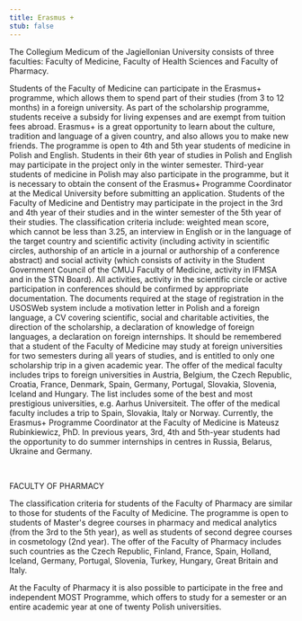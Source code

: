 ```yaml
---
title: Erasmus +
stub: false
---
```

The Collegium Medicum of the Jagiellonian University consists of three faculties: Faculty of Medicine, Faculty of Health Sciences and Faculty of Pharmacy.  

Students of the Faculty of Medicine can participate in the Erasmus+ programme, which allows them to spend part of their studies (from 3 to 12 months) in a foreign university. As part of the scholarship programme, students receive a subsidy for living expenses and are exempt from tuition fees abroad. Erasmus+ is a great opportunity to learn about the culture, tradition and language of a given country, and also allows you to make new friends. The programme is open to 4th and 5th year students of medicine in Polish and English. Students in their 6th year of studies in Polish and English may participate in the project only in the winter semester. Third-year students of medicine in Polish may also participate in the programme, but it is necessary to obtain the consent of the Erasmus+ Programme Coordinator at the Medical University before submitting an application. Students of the Faculty of Medicine and Dentistry may participate in the project in the 3rd and 4th year of their studies and in the winter semester of the 5th year of their studies. The classification criteria include: weighted mean score, which cannot be less than 3.25, an interview in English or in the language of the target country and scientific activity (including activity in scientific circles, authorship of an article in a journal or authorship of a conference abstract) and social activity (which consists of activity in the Student Government Council of the CMUJ Faculty of Medicine, activity in IFMSA and in the STN Board). All activities, activity in the scientific circle or active participation in conferences should be confirmed by appropriate documentation. The documents required at the stage of registration in the USOSWeb system include a motivation letter in Polish and a foreign language, a CV covering scientific, social and charitable activities, the direction of the scholarship, a declaration of knowledge of foreign languages, a declaration on foreign internships. It should be remembered that a student of the Faculty of Medicine may study at foreign universities for two semesters during all years of studies, and is entitled to only one scholarship trip in a given academic year. The offer of the medical faculty includes trips to foreign universities in Austria, Belgium, the Czech Republic, Croatia, France, Denmark, Spain, Germany, Portugal, Slovakia, Slovenia, Iceland and Hungary. The list includes some of the best and most prestigious universities, e.g. Aarhus Universiteit. The offer of the medical faculty includes a trip to Spain, Slovakia, Italy or Norway. Currently, the Erasmus+ Programme Coordinator at the Faculty of Medicine is Mateusz Rubinkiewicz, PhD. In previous years, 3rd, 4th and 5th-year students had the opportunity to do summer internships in centres in Russia, Belarus, Ukraine and Germany. 

 

FACULTY OF PHARMACY  

The classification criteria for students of the Faculty of Pharmacy are similar to those for students of the Faculty of Medicine. The programme is open to students of Master's degree courses in pharmacy and medical analytics (from the 3rd to the 5th year), as well as students of second degree courses in cosmetology (2nd year). The offer of the Faculty of Pharmacy includes such countries as the Czech Republic, Finland, France, Spain, Holland, Iceland, Germany, Portugal, Slovenia, Turkey, Hungary, Great Britain and Italy.  

At the Faculty of Pharmacy it is also possible to participate in the free and independent MOST Programme, which offers to study for a semester or an entire academic year at one of twenty Polish universities.